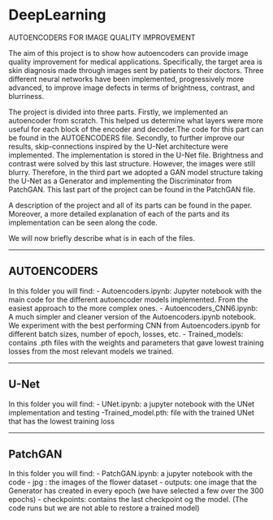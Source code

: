 # DeepLearning
AUTOENCODERS FOR IMAGE QUALITY IMPROVEMENT

The aim of this project is to show how autoencoders can provide image quality improvement for medical applications. 
Specifically, the target area is skin diagnosis made through images sent by patients to their doctors.
Three different neural networks have been implemented, progressively more advanced,  to improve image defects in terms of brightness, contrast, and blurriness. 

The project is divided into three parts. Firstly, we implemented an autoencoder from scratch. 
This helped us determine what layers were more useful for each block of the encoder and decoder.The code for this part can be found in the AUTOENCODERS file.
Secondly, to further improve our results, skip-connections inspired by the U-Net architecture were implemented. The implementation is stored in the U-Net file.
Brightness and contrast were solved by this last structure. 
However, the images were still blurry. Therefore, in the third part we adopted a GAN model structure taking the U-Net as a Generator and 
implementing the Discriminator from PatchGAN. This last part of the project can be found in the PatchGAN file.

A description of the project and all of its parts can be found in the paper. Moreover, a more detailed explanation of each of the parts and 
its implementation can be seen along the code.

We will now briefly describe what is in each of the files.

-----------------
AUTOENCODERS
-----------------
In this folder you will find: 
	- Autoencoders.ipynb: Jupyter notebook with the main code for the different autoencoder models implemented. From the easiest approach to the more complex ones. 
	- Autoencoders_CNN6.ipynb: A much simpler and cleaner version of the Autoencoders.ipynb notebook. We experiment with the best performing CNN from Autoencoders.ipynb for different batch sizes, number of epoch, losses, etc. 
	- Trained_models: contains .pth files with the weights and parameters that gave lowest training losses from the most relevant models we trained.

-----------------
U-Net
-----------------
In this folder you will find:
    - UNet.ipynb: a jupyter notebook with the UNet implementation and testing
    -Trained_model.pth: file with the trained UNet that has the lowest training loss


-----------------
PatchGAN
-----------------
In this folder you will find:
	- PatchGAN.ipynb: a jupyter notebook with the code
	- jpg : the images of the flower dataset
	- outputs: one image that the Generator has created in every epoch (we have selected a few over the 300 epochs)
	- checkpoints: contains the last checkpoint og the model. (The code runs but we are not able to restore a trained model)


	
